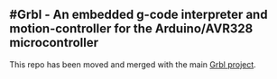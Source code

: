 #Grbl - An embedded g-code interpreter and motion-controller for the Arduino/AVR328 microcontroller
------------

This repo has been moved and merged with the main [Grbl project](http://www.github.com/grbl/grbl).